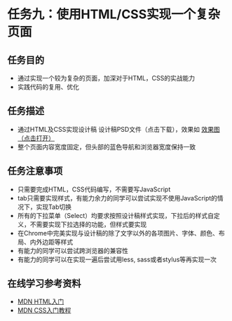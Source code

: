 # 任务九：使用HTML/CSS实现一个复杂页面

## 任务目的

  * 通过实现一个较为复杂的页面，加深对于HTML，CSS的实战能力
  * 实践代码的复用、优化

## 任务描述

  * 通过HTML及CSS实现设计稿 设计稿PSD文件（点击下载），效果如 [效果图（点击打开）](http://7xrp04.com1.z0.glb.clouddn.com/task_1_9_2.jpg)
  * 整个页面内容宽度固定，但头部的蓝色导航和浏览器宽度保持一致

## 任务注意事项

  * 只需要完成HTML，CSS代码编写，不需要写JavaScript
  * tab只需要实现样式，有能力余力的同学可以尝试实现不使用JavaScript的情况下，实现Tab切换
  * 所有的下拉菜单（Select）均要求按照设计稿样式实现，下拉后的样式自定义，不需要实现下拉选择的功能，但样式要实现
  * 在Chrome中完美实现与设计稿的除了文字以外的各项图片、字体、颜色、布局、内外边距等样式
  * 有能力的同学可以尝试跨浏览器的兼容性
  * 有能力的同学可以在实现一遍后尝试用less, sass或者stylus等再实现一次

## 在线学习参考资料

  * [MDN HTML入门](https://developer.mozilla.org/zh-CN/docs/Web/Guide/HTML/Introduction)
  * [MDN CSS入门教程](https://developer.mozilla.org/zh-CN/docs/Web/Guide/CSS/Getting_started)
